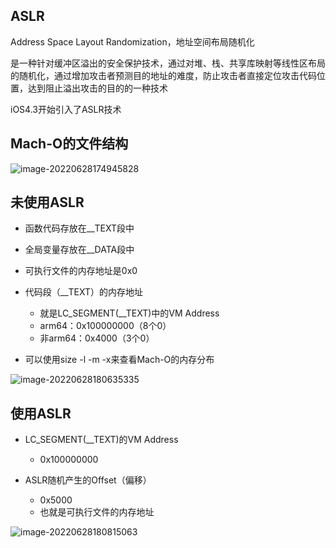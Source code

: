 ## ASLR

Address Space Layout Randomization，地址空间布局随机化

是一种针对缓冲区溢出的安全保护技术，通过对堆、栈、共享库映射等线性区布局的随机化，通过增加攻击者预测目的地址的难度，防止攻击者直接定位攻击代码位置，达到阻止溢出攻击的目的的一种技术

iOS4.3开始引入了ASLR技术

## Mach-O的文件结构

![image-20220628174945828](http://xingyajie.oss-cn-hangzhou.aliyuncs.com/uPic/image-20220628174945828.png)

## 未使用ASLR

- 函数代码存放在__TEXT段中

- 全局变量存放在__DATA段中

- 可执行文件的内存地址是0x0

- 代码段（__TEXT）的内存地址

  - 就是LC_SEGMENT(__TEXT)中的VM Address
  - arm64：0x100000000（8个0）
  - 非arm64：0x4000（3个0）

- 可以使用size -l -m -x来查看Mach-O的内存分布

  

![image-20220628180635335](http://xingyajie.oss-cn-hangzhou.aliyuncs.com/uPic/image-20220628180635335.png)

## 使用ASLR

- LC_SEGMENT(__TEXT)的VM Address

  - 0x100000000

  

- ASLR随机产生的Offset（偏移）

  - 0x5000
  - 也就是可执行文件的内存地址

![image-20220628180815063](http://xingyajie.oss-cn-hangzhou.aliyuncs.com/uPic/image-20220628180815063.png)
